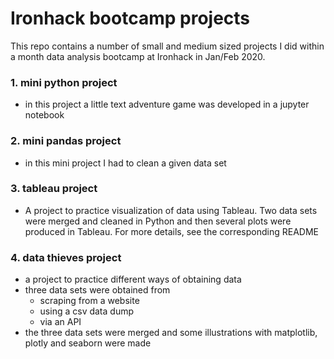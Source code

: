 # Ironhack bootcamp projects

This repo contains a number of small and medium sized projects I did within a month data analysis bootcamp at Ironhack in Jan/Feb 2020.

### 1. mini python project
* in this project a little text adventure game was developed in a jupyter notebook

### 2. mini pandas project
* in this mini project I had to clean a given data set

### 3. tableau project
* A project to practice visualization of data using Tableau. Two data sets were merged and cleaned in Python and then several plots were produced in Tableau. For more details, see the corresponding README

### 4. data thieves project
* a project to practice different ways of obtaining data
* three data sets were obtained from
	* scraping from a website
	* using a csv data dump
	* via an API
* the three data sets were merged and some illustrations with matplotlib, plotly and seaborn were made